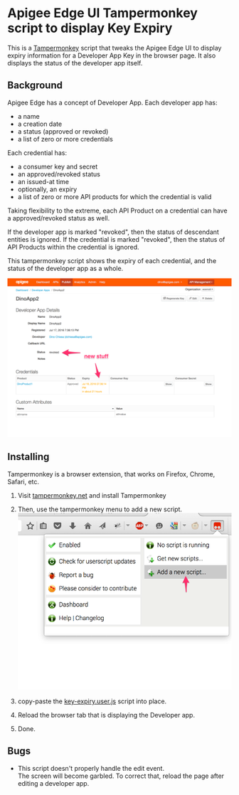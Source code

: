 # Apigee Edge UI Tampermonkey script to display Key Expiry

This is a [Tampermonkey](https://tampermonkey.net/) script that tweaks
the Apigee Edge UI to display expiry information for a Developer App Key in the browser
page.  It also displays the status of the developer app itself.

## Background

Apigee Edge has a concept of Developer App. Each developer app has:

* a name
* a creation date
* a status (approved or revoked)
* a list of zero or more credentials

Each credential has:

* a consumer key and secret
* an approved/revoked status
* an issued-at time
* optionally, an expiry
* a list of zero or more API products for which the credential is valid

Taking flexibility to the extreme, each API Product on a credential can have a approved/revoked status as well.

If the developer app is marked "revoked", then the status of descendant entities is ignored.
If the credential is marked "revoked", then the status of API Products within the credential is ignored.

This tampermonkey script shows the expiry of each credential, and the status of the developer app as a whole. 

![screengrab](img/tampermonkey-key-expiry-example-1.png)


## Installing

Tampermonkey is a browser extension, that works on Firefox, Chrome, Safari, etc.

1. Visit  [tampermonkey.net](https://tampermonkey.net/) and install Tampermonkey

2. Then, use the tampermonkey menu to add a new script.
  ![screengrab 2](img/tm-add-new-script.png)

3. copy-paste the [key-expiry.user.js](lib/key-expiry.user.js) script into place.

4. Reload the browser tab that is displaying the Developer app.

5. Done.


## Bugs

* This script doesn't properly handle the edit event.  
  The screen will become garbled. To correct that, reload the page after editing a developer app. 

